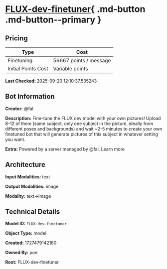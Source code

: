 # [FLUX-dev-finetuner](https://poe.com/FLUX-dev-finetuner){ .md-button .md-button--primary }

## Pricing

| Type | Cost |
|------|------|
| Finetuning | 56667 points / message |
| Initial Points Cost | Variable points |

**Last Checked:** 2025-09-20 12:10:37.535243


## Bot Information

**Creator:** @fal

**Description:** Fine-tune the FLUX dev model with your own pictures! Upload 8-12 of them (same subject, only one subject in the picture, ideally from different poses and backgrounds) and wait ~2-5 minutes to create your own finetuned bot that will generate pictures of this subject in whatever setting you want.

**Extra:** Powered by a server managed by @fal. Learn more


## Architecture

**Input Modalities:** text

**Output Modalities:** image

**Modality:** text->image


## Technical Details

**Model ID:** `FLUX-dev-finetuner`

**Object Type:** model

**Created:** 1727479142160

**Owned By:** poe

**Root:** FLUX-dev-finetuner

